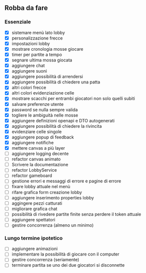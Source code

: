 ## Robba da fare

### Essenziale
- [x] sistemare menù lato lobby
- [x] personalizzazione frecce
- [x] impostazioni lobby
- [x] mostrare cronologia mosse giocare
- [x] timer per partite a tempo
- [x] segnare ultima mossa giocata
- [x] aggiungere chat
- [x] aggiungere suoni
- [x] aggiungere possibilità di arrendersi
- [x] aggiungere possibilità di chiedere una patta
- [x] altri colori frecce
- [x] altri colori evidenziazione celle
- [x] mostrare scacchi per entrambi giocatori non solo quelli subiti
- [x] salvare preferenze utente
- [x] password se nulla sempre valida
- [x] togliere le ambiguità nelle mosse
- [x] aggiungere definizioni openapi e DTO autogenerati
- [x] aggiungere possibilità di chiedere la rivincita
- [x] evidenziare celle singole
- [x] aggiungere popup di feedback
- [x] aggiungere notifiche
- [x] mettere canvas a più layer
- [ ] aggiungere logging decente
- [ ] refactor canvas animato
- [ ] Scrivere la documentazione
- [ ] refactor LobbyService
- [ ] refactor gameboard
- [ ] gestione errori e messaggi di errore e pagine di errore
- [ ] fixare lobby attuale nel menù
- [ ] rifare grafica form creazione lobby
- [ ] aggiungere inserimento properties lobby
- [ ] aggingere pezzi catturati
- [ ] migliorare grafica chat
- [ ] possibilità di rivedere partite finite senza perdere il token attuale
- [ ] aggiungere spettatori
- [ ] gestire concorrenza (almeno un minimo)

### Lungo termine ipotetico
- [ ] aggiungere animazioni
- [ ] implementare la possibilità di giocare con il computer
- [ ] gestire concorrenza (seriamente)
- [ ] terminare partita se uno dei due giocatori si disconnette